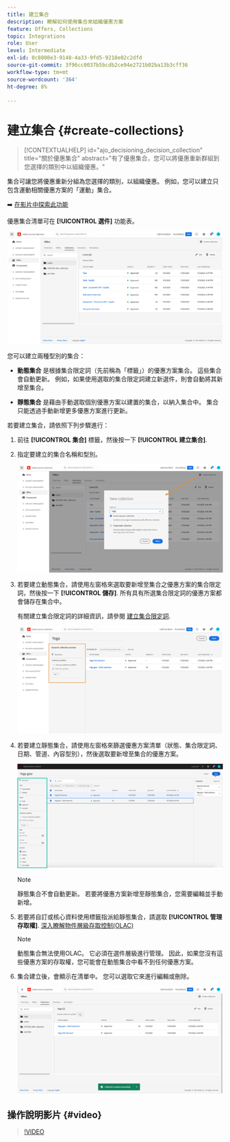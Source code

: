 ```yaml
---
title: 建立集合
description: 瞭解如何使用集合來組織優惠方案
feature: Offers, Collections
topic: Integrations
role: User
level: Intermediate
exl-id: 0c8808e3-9148-4a33-9fd5-9218e02c2dfd
source-git-commit: 3f96cc0037b5bcdb2ce94e2721b02ba13b3cff36
workflow-type: tm+mt
source-wordcount: '364'
ht-degree: 8%

---
```


# 建立集合 {#create-collections}

>[!CONTEXTUALHELP]
>id="ajo_decisioning_decision_collection"
>title="關於優惠集合"
>abstract="有了優惠集合，您可以將優惠重新群組到您選擇的類別中以組織優惠。"

集合可讓您將優惠重新分組為您選擇的類別，以組織優惠。 例如，您可以建立只包含運動相關優惠方案的「運動」集合。

➡️ [在影片中探索此功能](#video)

優惠集合清單可在 **[!UICONTROL 選件]** 功能表。

![](../assets/collections_list.png)

您可以建立兩種型別的集合：

* **動態集合** 是根據集合限定詞（先前稱為「標籤」）的優惠方案集合。 這些集合會自動更新。 例如，如果使用選取的集合限定詞建立新選件，則會自動將其新增至集合。

* **靜態集合** 是藉由手動選取個別優惠方案以建置的集合，以納入集合中。 集合只能透過手動新增更多優惠方案進行更新。

若要建立集合，請依照下列步驟進行：

1. 前往 **[!UICONTROL 集合]** 標籤，然後按一下 **[!UICONTROL 建立集合]**.

1. 指定要建立的集合名稱和型別。

   ![](../assets/collection_create.png)

1. 若要建立動態集合，請使用左窗格來選取要新增至集合之優惠方案的集合限定詞，然後按一下 **[!UICONTROL 儲存]**. 所有具有所選集合限定詞的優惠方案都會儲存在集合中。

   有關建立集合限定詞的詳細資訊，請參閱 [建立集合限定詞](../offer-library/creating-tags.md).

   ![](../assets/dynamic_collection.png)

1. 若要建立靜態集合，請使用左窗格來篩選優惠方案清單（狀態、集合限定詞、日期、管道、內容型別），然後選取要新增至集合的優惠方案。

   ![](../assets/static_collection.png)

   >[!NOTE]
   >
   >靜態集合不會自動更新。 若要將優惠方案新增至靜態集合，您需要編輯並手動新增。

1. 若要將自訂或核心資料使用標籤指派給靜態集合，請選取 **[!UICONTROL 管理存取權]**. [深入瞭解物件層級存取控制(OLAC)](../../administration/object-based-access.md)

   >[!NOTE]
   >
   >動態集合無法使用OLAC。 它必須在選件層級進行管理。 因此，如果您沒有這些優惠方案的存取權，您可能會在動態集合中看不到任何優惠方案。

1. 集合建立後，會顯示在清單中。 您可以選取它來進行編輯或刪除。

   ![](../assets/collection_created.png)

## 操作說明影片 {#video}

>[!VIDEO](https://video.tv.adobe.com/v/329376?quality=12)


